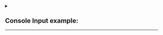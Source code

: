 
<details>

<summary>  
  
  ##   Console Input example: 
  ------
  
</summary>

input file name:

src/main/java/org/creditcard/sample_files/input_file.json


output file name:

src/main/java/org/creditcard/sample_files/output_file.json

</details>
